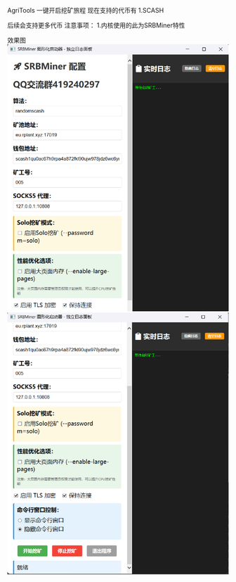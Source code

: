 AgriTools
一键开启挖矿旅程
现在支持的代币有
1.SCASH

后续会支持更多代币
注意事项：
1.内核使用的此为SRBMiner特性

效果图
![img.png](img.png)
![img_1.png](img_1.png)